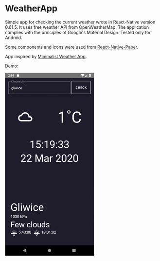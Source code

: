 # WeatherApp

Simple app for checking the current weather wrote in React-Native version 0.61.5.
It uses free weather API from OpenWeatherMap. The application complies with the principles of Google's Material Design.
Tested only for Android.

Some components and icons were used from [React-Native-Paper](https://callstack.github.io/react-native-paper/).

App inspired by [Minimalist Weather App](https://github.com/amandeepmittal/rn-minimalist-weather-app).

Demo:

![](cities.gif)
